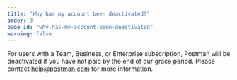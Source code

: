 ```yaml
---
title: "Why has my account been deactivated?"
order: 3
page_id: "why-has-my-account-been-deactivated"
warning: false
---
```

For users with a Team, Business, or Enterprise subscription, Postman will be deactivated if you have not paid by the end of our grace period. Please contact help@postman.com for more information.
